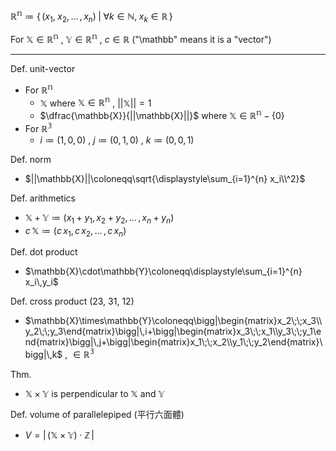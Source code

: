 
$\mathbb{R^n}\coloneqq\{\,(x_1,\;x_2,\,...\,,x_n)\;|\;\forall k\in\mathbb{N},\;x_k\in\mathbb{R}\,\}$

For $\mathbb{X}\in\mathbb{R^n}$ , $\mathbb{Y}\in\mathbb{R^n}$ , $c\in\mathbb{R}$    ("\\mathbb" means it is a "vector")

---

Def. unit-vector
- For $\mathbb{R^n}$
	- $\mathbb{X}$  where  $\mathbb{X}\in\mathbb{R^n}$ ,  $||\mathbb{X}||=1$
	- $\dfrac{\mathbb{X}}{||\mathbb{X}||}$  where  $\mathbb{X}\in\mathbb{R^n}-\{0\}$
- For $\mathbb{R^3}$
	- $i\coloneqq(1,\,0,\,0)$ ,  $j\coloneqq(0,\,1,\,0)$ ,  $k\coloneqq(0,\,0,\,1)$

Def. norm
- $||\mathbb{X}||\coloneqq\sqrt{\displaystyle\sum_{i=1}^{n} x_i\\^2}$

Def. arithmetics
- $\mathbb{X}+\mathbb{Y}\coloneqq(x_1+y_1,\,x_2+y_2,\,...\,,\,x_n+y_n)$
- $c\,\mathbb{X}\coloneqq(c\,x_1,\,c\,x_2,\,...\,,\,c\,x_n)$

Def. dot product
- $\mathbb{X}\cdot\mathbb{Y}\coloneqq\displaystyle\sum_{i=1}^{n} x_i\,y_i$

Def. cross product (23, 31, 12)
- $\mathbb{X}\times\mathbb{Y}\coloneqq\bigg|\begin{matrix}x_2\;\;x_3\\y_2\;\;y_3\end{matrix}\bigg|\,i+\bigg|\begin{matrix}x_3\;\;x_1\\y_3\;\;y_1\end{matrix}\bigg|\,j+\bigg|\begin{matrix}x_1\;\;x_2\\y_1\;\;y_2\end{matrix}\bigg|\,k$ ,  $\in\mathbb{R^3}$

Thm.
- $\mathbb{X}\times\mathbb{Y}$  is perpendicular to  $\mathbb{X}$ and $\mathbb{Y}$ 

Def. volume of parallelepiped (平行六面體)
- $V=|\,(\mathbb{X}\times\mathbb{Y})\cdot\mathbb{Z}\,|$

